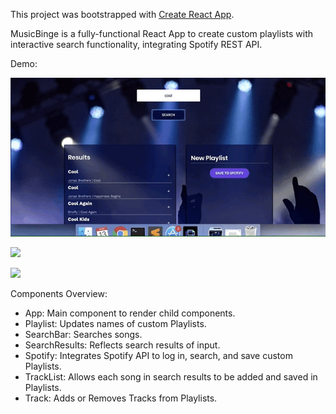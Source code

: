 This project was bootstrapped with [Create React App](https://github.com/facebook/create-react-app).

MusicBinge is a fully-functional React App to create custom playlists with interactive search functionality, integrating Spotify REST API.

Demo:

![](demo1.gif)

![](demo2.gif)

![](demo3.gif)

Components Overview:
- App: Main component to render child components.
- Playlist: Updates names of custom Playlists.
- SearchBar: Searches songs.
- SearchResults: Reflects search results of input.
- Spotify: Integrates Spotify API to log in, search, and save custom Playlists.
- TrackList: Allows each song in search results to be added and saved in Playlists.
- Track: Adds or Removes Tracks from Playlists.

